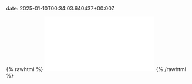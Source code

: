 date: 2025-01-10T00:34:03.640437+00:00Z


{% rawhtml %}
<embed src="./example.com-http.html" type="text/html">
{% /rawhtml %}